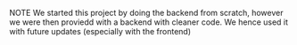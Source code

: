 NOTE We started this project by doing the backend from scratch, however we were then proviedd with a backend with cleaner code. We hence used it with future updates (especially with the frontend)
